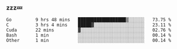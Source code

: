 ### zzz💤

<!--
**ArberSephirotheca/ArberSephirotheca** is a ✨ _special_ ✨ repository because its `README.md` (this file) appears on your GitHub profile.

Here are some ideas to get you started:

- 🌱 I’m currently learning Rust, Distributed System, and Database.
- 😄 Pronouns: He/Him
-->

<!--START_SECTION:waka-->

```text
Go         9 hrs 48 mins   ██████████████████▒░░░░░░   73.75 %
C          3 hrs 4 mins    █████▓░░░░░░░░░░░░░░░░░░░   23.11 %
Cuda       22 mins         ▓░░░░░░░░░░░░░░░░░░░░░░░░   02.76 %
Bash       1 min           ░░░░░░░░░░░░░░░░░░░░░░░░░   00.14 %
Other      1 min           ░░░░░░░░░░░░░░░░░░░░░░░░░   00.14 %
```

<!--END_SECTION:waka-->
